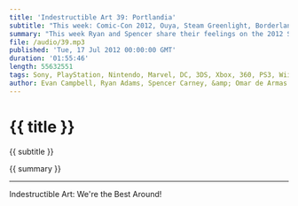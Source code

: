 ```yaml
---
title: 'Indestructible Art 39: Portlandia'
subtitle: "This week: Comic-Con 2012, Ouya, Steam Greenlight, Borderlands 2, Return of Sandman, Batman Earth One, Post AvX Plans, Eisner Awards, Discussion on Planetary, and a Listener Phones In. "
summary: "This week Ryan and Spencer share their feelings on the 2012 San Diego Comic-Con, Neil Gaiman's return to Sandman, Marvel's post AvX plans, and Batman Earth One. Omar and Evan try and figure out the Ouya, get excited for Valve's Steam Greenlight, and nerd over tons of new Borderlands 2 news. Evan is unsure what a Silver Age Batman game from Rocksteady would offer, while Ryan and Spencer get excited for the possibilities of a Waid and Yu Hulk book. We get a break down of the 2012 Eisner award winners, discussion of legendary comic Planetary, and a recorded listener question from good friend and great fan Brad Stemke."
file: /audio/39.mp3
published: 'Tue, 17 Jul 2012 00:00:00 GMT'
duration: '01:55:46'
length: 55632551
tags: Sony, PlayStation, Nintendo, Marvel, DC, 3DS, Xbox, 360, PS3, Wii, PSN, XBLA, Video Games, Comics, Games, Indestructible Art, SDCC, Comic-Con, Sandman, Ouya, Borderlands 2, Hulk, Planetary, Valve, Steam, AvX, Image, Rocksteady
author: Evan Campbell, Ryan Adams, Spencer Carney, &amp; Omar de Armas
---
```


# {{ title }}

{{ subtitle }}

{{ summary }}

- - -

Indestructible Art: We're the Best Around!
